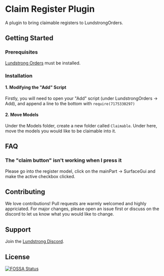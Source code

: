 # Claim Register Plugin
A plugin to bring claimable registers to LundstrongOrders.

## Getting Started

### Prerequisites

[Lundstrong Orders](https://github.com/Lundstrong/LundstrongOrders) must be installed.

### Installation

#### 1. Modifying the "Add" Script
Firstly, you will need to open your "Add" script (under LundstrongOrders -> Add), and append a line to the bottom with `require(7175330297)`

#### 2. Move Models
Under the Models folder, create a new folder called `Claimable`. Under here, move the models you would like to be claimable into it.

## FAQ

### The "claim button" isn't working when I press it
Please go into the register model, click on the mainPart -> SurfaceGui and make the active checkbox clicked.

## Contributing
We love contributions! Pull requests are warmly welcomed and highly appriciated. For major changes, please open an issue first or discuss on the discord to let us know what you would like to change.

## Support
Join the [Lundstrong Discord](https://discord.gg/2w9PmHZPwX).

## License
[![FOSSA Status](https://app.fossa.com/api/projects/git%2Bgithub.com%2FLundstrong%2FClaim-Register-Plugin.svg?type=large)](https://app.fossa.com/projects/git%2Bgithub.com%2FLundstrong%2FClaim-Register-Plugin?ref=badge_large)
